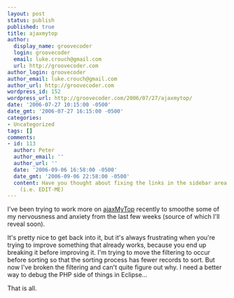```yaml
---
layout: post
status: publish
published: true
title: ajaxmytop
author:
  display_name: groovecoder
  login: groovecoder
  email: luke.crouch@gmail.com
  url: http://groovecoder.com
author_login: groovecoder
author_email: luke.crouch@gmail.com
author_url: http://groovecoder.com
wordpress_id: 152
wordpress_url: http://groovecoder.com/2006/07/27/ajaxmytop/
date: '2006-07-27 10:15:00 -0500'
date_gmt: '2006-07-27 16:15:00 -0500'
categories:
- Uncategorized
tags: []
comments:
- id: 113
  author: Peter
  author_email: ''
  author_url: ''
  date: '2006-09-06 16:58:00 -0500'
  date_gmt: '2006-09-06 22:58:00 -0500'
  content: Have you thought about fixing the links in the sidebar area of your BLOG?
    (i.e. EDIT-ME)
---
```

<p>I've been trying to work more on <a href="http://sourceforge.net/projects/ajaxmytop">ajaxMyTop</a> recently to smoothe some of my nervousness and anxiety from the last few weeks (source of which I'll reveal soon).</p>
<p>It's pretty nice to get back into it, but it's always frustrating when you're trying to improve something that already works, because you end up breaking it before improving it. I'm trying to move the filtering to occur before sorting so that the sorting process has fewer records to sort. But now I've broken the filtering and can't quite figure out why. I need a better way to debug the PHP side of things in Eclipse...</p>
<p>That is all.</p>
